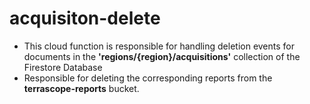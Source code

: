 # acquisiton-delete
- This cloud function is responsible for handling deletion events for documents in the **'regions/{region}/acquisitions'** collection of the Firestore Database
- Responsible for deleting the corresponding reports from the **terrascope-reports** bucket.
